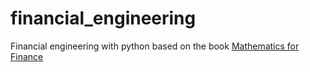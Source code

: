 # financial_engineering
 Financial engineering with python based on the book [Mathematics for Finance](https://www.amazon.com/gp/product/0857290819)
